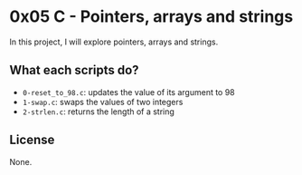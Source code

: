 # 0x05 C - Pointers, arrays and strings

In this project, I will explore pointers, arrays and strings.

## What each scripts do?

* `0-reset_to_98.c`: updates the value of its argument to 98
* `1-swap.c`: swaps the values of two integers
* `2-strlen.c`: returns the length of a string

## License

None.
